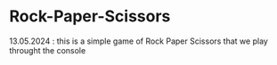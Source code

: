 # Rock-Paper-Scissors
13.05.2024 : this is a simple game of Rock Paper Scissors that we play throught the console
